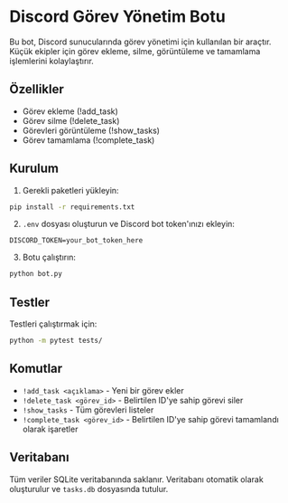 # Discord Görev Yönetim Botu

Bu bot, Discord sunucularında görev yönetimi için kullanılan bir araçtır. Küçük ekipler için görev ekleme, silme, görüntüleme ve tamamlama işlemlerini kolaylaştırır.

## Özellikler

- Görev ekleme (!add_task)
- Görev silme (!delete_task)
- Görevleri görüntüleme (!show_tasks)
- Görev tamamlama (!complete_task)

## Kurulum

1. Gerekli paketleri yükleyin:

```bash
pip install -r requirements.txt
```

2. `.env` dosyası oluşturun ve Discord bot token'ınızı ekleyin:

```
DISCORD_TOKEN=your_bot_token_here
```

3. Botu çalıştırın:

```bash
python bot.py
```

## Testler

Testleri çalıştırmak için:

```bash
python -m pytest tests/
```

## Komutlar

- `!add_task <açıklama>` - Yeni bir görev ekler
- `!delete_task <görev_id>` - Belirtilen ID'ye sahip görevi siler
- `!show_tasks` - Tüm görevleri listeler
- `!complete_task <görev_id>` - Belirtilen ID'ye sahip görevi tamamlandı olarak işaretler

## Veritabanı

Tüm veriler SQLite veritabanında saklanır. Veritabanı otomatik olarak oluşturulur ve `tasks.db` dosyasında tutulur.
